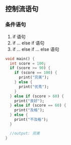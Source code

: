 
## 控制流语句
### 条件语句

1. if 语句
2. if ... else if 语句
3. if ... else if ... else 语句

```dart
void main() {
  int score = 100;
  if (score >= 90) {
    if (score == 100) {
      print("完美");
    } else {
      print("优秀");
    }
  } else if (score > 60) {
    print("良好");
  } else if (score == 60) {
    print("及格");
  } else {
    print("不及格");
  }

  //output: 完美
}
```